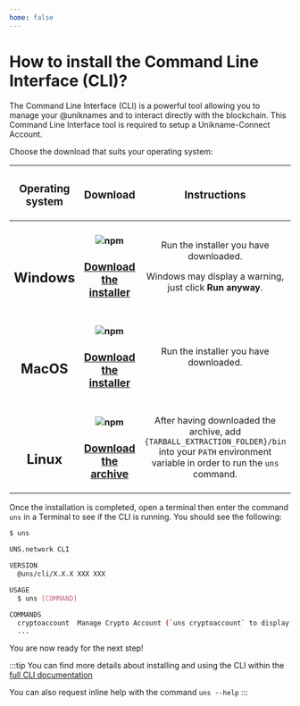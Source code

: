 ```yaml
---
home: false
---
```


# How to install the Command Line Interface (CLI)?

The <brand name="uns"/> Command Line Interface (CLI) is a powerful tool allowing you to manage your @uniknames and to interact directly with the <brand name="uns"/> blockchain. This Command Line Interface tool is required to setup a Unikname-Connect Account.

Choose the download that suits your operating system:

| <h3>Operating system</h3> | <h3>Download</h3> | <h3>Instructions</h3> |
|:-----------------------------------:|:----------------------------------------------------------------------:|:---------------------------------------:|
| <h2><vp-icon name="windows-brands" size="2em" /><br/>Windows</h2>    | <h4>![npm](https://img.shields.io/npm/v/@uns/cli?color=FE7644&label=UNS%20CLI&logoColor=FE7644)</h4><h3>[Download the installer](https://unikname-cli-assets.s3.fr-par.scw.cloud/uns-x64.exe)</h3> | <p>Run the installer you have downloaded.</p><p>Windows may display a warning, just click **Run anyway**.</p> |
| <h2><vp-icon name="apple-brands" size="2em" /><br/>MacOS</h2>        | <h4>![npm](https://img.shields.io/npm/v/@uns/cli?color=FE7644&label=UNS%20CLI&logoColor=FE7644)</h4><h3>[Download the installer](https://unikname-cli-assets.s3.fr-par.scw.cloud/uns.pkg)</h3> | <p>Run the installer you have downloaded.</p> |
| <h2><vp-icon name="linux-brands" size="2em" /><br/>Linux</h2>        | <h4>![npm](https://img.shields.io/npm/v/@uns/cli?color=FE7644&label=UNS%20CLI&logoColor=FE7644)</h4><h3>[Download the archive](https://unikname-cli-assets.s3.fr-par.scw.cloud/uns-linux-x64.tar.gz)</h3> | <p>After having downloaded the archive, add `{TARBALL_EXTRACTION_FOLDER}/bin` into your `PATH` environment variable in order to run the `uns` command.</p> |

Once the installation is completed, open a terminal then enter the command `uns` in a Terminal to see if the CLI is running.
You should see the following:

```bash
$ uns

UNS.network CLI

VERSION
  @uns/cli/X.X.X XXX XXX

USAGE
  $ uns [COMMAND]

COMMANDS
  cryptoaccount  Manage Crypto Account (`uns cryptoaccount` to display Crypto Account commands)
  ...
```

You are now ready for the next step!

:::tip
You can find more details about installing and using the CLI within the [full CLI documentation](https://docs.uns.network/uns-use-the-network/cli.html#download-and-installation)

You can also request inline help with the command `uns --help`
:::

<hseparator/>

